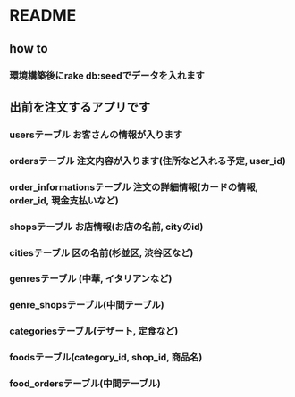 # README

## how to

### 環境構築後にrake db:seedでデータを入れます

## 出前を注文するアプリです

### usersテーブル お客さんの情報が入ります
### ordersテーブル 注文内容が入ります(住所など入れる予定, user_id)
### order_informationsテーブル 注文の詳細情報(カードの情報, order_id, 現金支払いなど)
### shopsテーブル お店情報(お店の名前, cityのid)
### citiesテーブル 区の名前(杉並区, 渋谷区など)
### genresテーブル (中華, イタリアンなど)
### genre_shopsテーブル(中間テーブル)
### categoriesテーブル(デザート, 定食など)
### foodsテーブル(category_id, shop_id, 商品名)
### food_ordersテーブル(中間テーブル)
